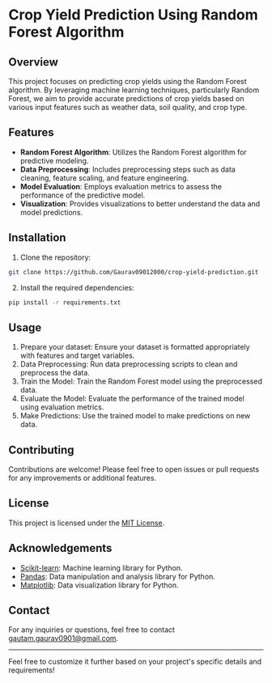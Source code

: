 # Crop Yield Prediction Using Random Forest Algorithm

## Overview

This project focuses on predicting crop yields using the Random Forest algorithm. By leveraging machine learning techniques, particularly Random Forest, we aim to provide accurate predictions of crop yields based on various input features such as weather data, soil quality, and crop type.

## Features

- **Random Forest Algorithm**: Utilizes the Random Forest algorithm for predictive modeling.
- **Data Preprocessing**: Includes preprocessing steps such as data cleaning, feature scaling, and feature engineering.
- **Model Evaluation**: Employs evaluation metrics to assess the performance of the predictive model.
- **Visualization**: Provides visualizations to better understand the data and model predictions.

## Installation

1. Clone the repository:

```bash
git clone https://github.com/Gaurav09012000/crop-yield-prediction.git
```

2. Install the required dependencies:

```bash
pip install -r requirements.txt
```

## Usage

1. Prepare your dataset: Ensure your dataset is formatted appropriately with features and target variables.
2. Data Preprocessing: Run data preprocessing scripts to clean and preprocess the data.
3. Train the Model: Train the Random Forest model using the preprocessed data.
4. Evaluate the Model: Evaluate the performance of the trained model using evaluation metrics.
5. Make Predictions: Use the trained model to make predictions on new data.

## Contributing

Contributions are welcome! Please feel free to open issues or pull requests for any improvements or additional features.

## License

This project is licensed under the [MIT License](LICENSE).

## Acknowledgements

- [Scikit-learn](https://scikit-learn.org/): Machine learning library for Python.
- [Pandas](https://pandas.pydata.org/): Data manipulation and analysis library for Python.
- [Matplotlib](https://matplotlib.org/): Data visualization library for Python.

## Contact

For any inquiries or questions, feel free to contact gautam.gaurav0901@gmail.com.

---

Feel free to customize it further based on your project's specific details and requirements!
